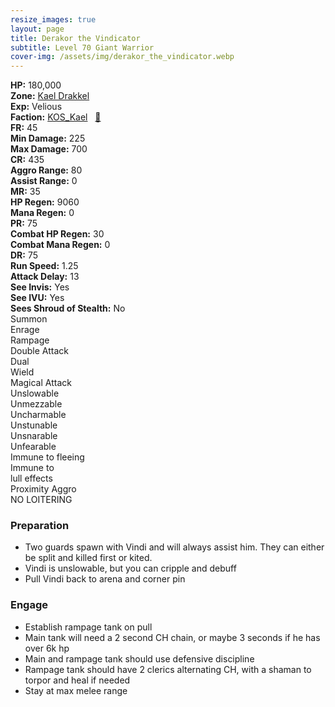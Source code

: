 ```yaml
---
resize_images: true
layout: page
title: Derakor the Vindicator
subtitle: Level 70 Giant Warrior
cover-img: /assets/img/derakor_the_vindicator.webp
---
```


<div class="info-section">
<div class="info-item"><strong>HP:</strong> 180,000</div>
<div class="info-item"><strong>Zone:</strong> <a href="https://www.pqdi.cc/zone/113" target="_blank">Kael Drakkel</a></div>
<div class="info-item"><strong>Exp:</strong> Velious</div>
<div class="info-item"><strong>Faction:</strong> <a href="https://www.pqdi.cc/faction/5049" target="_blank">KOS_Kael</a>&nbsp;&nbsp;&nbsp;<a href="https://www.pqdi.cc/npc/113118" target="_blank" title="View NPC on PQDI">🔗</a></div>
</div>

<div class="stats-grid">
<div class="stats-row">
<div class="stats-cell"><strong>FR:</strong> 45</div>
<div class="stats-cell"><strong>Min Damage:</strong> 225</div>
<div class="stats-cell"><strong>Max Damage:</strong> 700</div>
</div>
<div class="stats-row">
<div class="stats-cell"><strong>CR:</strong> 435</div>
<div class="stats-cell"><strong>Aggro Range:</strong> 80</div>
<div class="stats-cell"><strong>Assist Range:</strong> 0</div>
</div>
<div class="stats-row">
<div class="stats-cell"><strong>MR:</strong> 35</div>
<div class="stats-cell"><strong>HP Regen:</strong> 9060</div>
<div class="stats-cell"><strong>Mana Regen:</strong> 0</div>
</div>
<div class="stats-row">
<div class="stats-cell"><strong>PR:</strong> 75</div>
<div class="stats-cell"><strong>Combat HP Regen:</strong> 30</div>
<div class="stats-cell"><strong>Combat Mana Regen:</strong> 0</div>
</div>
<div class="stats-row">
<div class="stats-cell"><strong>DR:</strong> 75</div>
<div class="stats-cell"><strong>Run Speed:</strong> 1.25</div>
<div class="stats-cell"><strong>Attack Delay:</strong> 13</div>
</div>
<div class="stats-row">
<div class="stats-cell"><strong>See Invis:</strong> Yes</div>
<div class="stats-cell"><strong>See IVU:</strong> Yes</div>
<div class="stats-cell"><strong>Sees Shroud of Stealth:</strong> No</div>
</div>
</div>

<div class="ability-grid">
<div class="ability-cell">Summon</div>
<div class="ability-cell">Enrage</div>
<div class="ability-cell">Rampage</div>
<div class="ability-cell">Double Attack</div>
<div class="ability-cell">Dual</div>
<div class="ability-cell">Wield</div>
<div class="ability-cell">Magical Attack</div>
<div class="ability-cell">Unslowable</div>
<div class="ability-cell">Unmezzable</div>
<div class="ability-cell">Uncharmable</div>
<div class="ability-cell">Unstunable</div>
<div class="ability-cell">Unsnarable</div>
<div class="ability-cell">Unfearable</div>
<div class="ability-cell">Immune to fleeing</div>
<div class="ability-cell">Immune to</div>
<div class="ability-cell">lull effects</div>
<div class="ability-cell">Proximity Aggro</div>
<div class="ability-cell">NO LOITERING</div>
</div>

### Preparation
 - Two guards spawn with Vindi and will always assist him. They can either be split and killed first or kited.
 - Vindi is unslowable, but you can cripple and debuff
 - Pull Vindi back to arena and corner pin
### Engage
 - Establish rampage tank on pull
 - Main tank will need a 2 second CH chain, or maybe 3 seconds if he has over 6k hp
 - Main and rampage tank should use defensive discipline
 - Rampage tank should have 2 clerics alternating CH, with a shaman to torpor and heal if needed
 - Stay at max melee range
